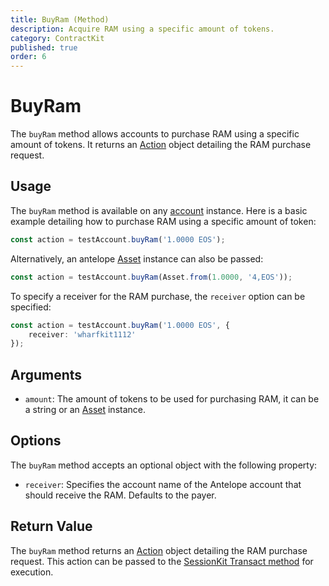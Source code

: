 ```yaml
---
title: BuyRam (Method)
description: Acquire RAM using a specific amount of tokens.
category: ContractKit
published: true
order: 6
---
```


# BuyRam

The `buyRam` method allows accounts to purchase RAM using a specific amount of tokens. It returns an [Action](/docs/antelope/action) object detailing the RAM purchase request.

## Usage

The `buyRam` method is available on any [account](/docs/account-kit/account) instance. Here is a basic example detailing how to purchase RAM using a specific amount of token:

```typescript
const action = testAccount.buyRam('1.0000 EOS');
```

Alternatively, an antelope [Asset](/docs/antelope/asset) instance can also be passed:

```typescript
const action = testAccount.buyRam(Asset.from(1.0000, '4,EOS'));
```

To specify a receiver for the RAM purchase, the `receiver` option can be specified:

```typescript
const action = testAccount.buyRam('1.0000 EOS', {
    receiver: 'wharfkit1112'
});
```

## Arguments

- `amount`: The amount of tokens to be used for purchasing RAM, it can be a string or an [Asset](/docs/antelope/asset) instance.

## Options

The `buyRam` method accepts an optional object with the following property:

- `receiver`: Specifies the account name of the Antelope account that should receive the RAM. Defaults to the payer.

## Return Value

The `buyRam` method returns an [Action](/docs/antelope/action) object detailing the RAM purchase request. This action can be passed to the [SessionKit Transact method](/docs/session-kit/transact) for execution.
